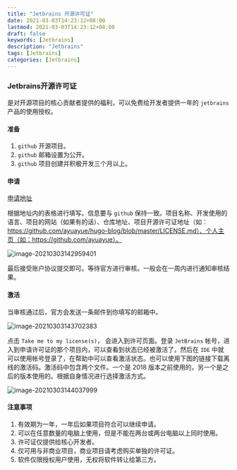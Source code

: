 ```yaml
---
title: "Jetbrains 开源许可证"
date: 2021-03-03T14:23:12+08:00
lastmod: 2021-03-03T14:23:12+08:00
draft: false
keywords: [Jetbrains]
description: "Jetbrains"
tags: [Jetbrains]
categories: [Jetbrains]
---
```


### Jetbrains开源许可证

是对开源项目的核心贡献者提供的福利，可以免费给开发者提供一年的 `jetbrains` 产品的使用授权。

#### 准备

1.  `github` 开源项目。
2.  `github` 邮箱设置为公开。
3.  `github` 项目创建并积极开发三个月以上。

#### 申请

[申请地址](https://www.jetbrains.com/shop/eform/opensource?product=ALL)

根据地址内的表格进行填写。信息要与 `github` 保持一致。项目名称、开发使用的语言、项目的网站（如果有的话）、仓库地址、项目开源许可证地址（如：https://github.com/ayuayue/hugo-blog/blob/master/LICENSE.md）、个人主页（如：https://github.com/ayuayue）。

![image-20210303142959401](https://cdn.jsdelivr.net/gh/ayuayue/cdn/img/image-20210303142959401.png)

最后接受账户协议提交即可。等待官方进行审核。一般会在一周内进行通知审核结果。

#### 激活

当审核通过后，官方会发送一条邮件到你填写的邮箱中。

![image-20210303143702383](https://cdn.jsdelivr.net/gh/ayuayue/cdn/img/image-20210303143702383.png)

点击 ` Take me to my license(s) `， 会进入到许可页面。登录 `JetBrains` 帐号，进入到申请许可证的那个项目内，可以查看到状态已经被激活了。然后在 `IDE` 中就可以使用帐号登录了，在帮助中可以查看激活状态。也可以使用下图的链接下载离线的激活码。激活码中包含两个文件。一个是 2018 版本之前使用的，另一个是之后的版本使用的。根据自身情况进行选择激活方式。

![image-20210303144037999](https://cdn.jsdelivr.net/gh/ayuayue/cdn/img/image-20210303144037999.png)

#### 注意事项

1.  有效期为一年，一年后如果项目符合可以继续申请。
2.  可以在任意数量的电脑上使用，但是不能在两台或两台电脑以上同时使用。
3.  许可证仅提供给核心开发者。
4.  仅可用与非商业项目，商业项目请考虑购买单独的许可证。
5.  软件仅限授权用户使用，无权将软件转让给第三方。